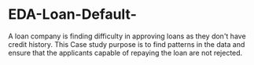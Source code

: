 # EDA-Loan-Default-
A loan company is finding difficulty in approving loans as they don't have credit history. This Case study purpose is to find patterns in the data and ensure that the applicants capable of repaying the loan are not rejected.
